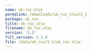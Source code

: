 ```yaml
---
name: uk-ruc-xlsx
permalink: /downloads/uk_ruc_xlsx/2_1
package: uk_ruc
title: uk_ruc_xlsx
filename: uk_ruc.xlsx
version: '2.1'
full_version: 2.1.0
file: /data/uk_ruc/2.1/uk_ruc.xlsx
---
```

